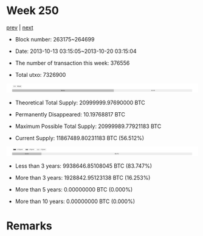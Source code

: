 # Week 250

[prev](week0249.md) | [next](week0251.md)

- Block number: 263175~264699

- Date: 2013-10-13 03:15:05~2013-10-20 03:15:04

- The number of transaction this week: 376556

- Total utxo: 7326900

![](../images/mined_week0250.png)

- Theoretical Total Supply: 20999999.97690000 BTC

- Permanently Disappeared: 10.19768817 BTC

- Maximum Possible Total Supply: 20999989.77921183 BTC

- Current Supply: 11867489.80231183 BTC (56.512%)

![](../images/year_week0250.png)


- Less than 3 years: 9938646.85108045 BTC (83.747%)

- More than 3 years: 1928842.95123138 BTC (16.253%)

- More than 5 years: 0.00000000 BTC (0.000%)

- More than 10 years: 0.00000000 BTC (0.000%)

# Remarks

